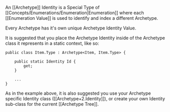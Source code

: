 An [[Archetype]] Identity is a Special Type of [[Concepts/Enumerations/Enumeration|Enumeration]] where each [[Enumeration Value]] is used to identify and index a different Archetype. 

Every Archetype has it's own unique Archetype Identity Value.

It is suggested that you place the Archetype Identity inside of the Archetype class it represents in a static context, like so:
```
public class Item.Type : Archetype<Item, Item.Type> {

	public static Identity Id {
		get;
	}

	...
}
```
As in the example above, it is also suggested you use your Archetype specific Identity class ([[Archetype+2.Identity]]), or create your own Identity sub-class for the current [[Archetype Tree]].